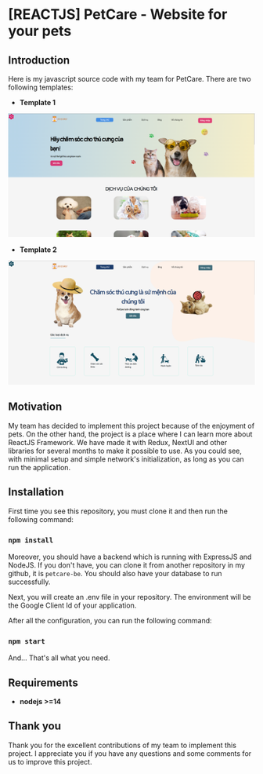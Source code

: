 # [REACTJS] PetCare - Website for your pets

## Introduction

Here is my javascript source code with my team for PetCare. There are two following templates:

-   **Template 1**
<p align="center">
    <img src="demo/template1.png" width="800"/>
</p>

-   **Template 2**
<p align="center">
    <img src="demo/template2.png" width="800"/>
</p>

## Motivation

My team has decided to implement this project because of the enjoyment of pets. On the other hand, the project is a place where I can learn more about ReactJS Framework. We have made it with Redux, NextUI and other libraries for several months to make it possible to use. As you could see, with minimal setup and simple network's initialization, as long as you can run the application.

## Installation

First time you see this repository, you must clone it and then run the following command:

### `npm install`

Moreover, you should have a backend which is running with ExpressJS and NodeJS. If you don't have, you can clone it from another repository in my github, it is `petcare-be`.
You should also have your database to run successfully.

Next, you will create an .env file in your repository. The environment will be the Google Client Id of your application.

After all the configuration, you can run the following command:

### `npm start`

And... That's all what you need.

## Requirements

-   **nodejs >=14**

## Thank you

Thank you for the excellent contributions of my team to implement this project. I appreciate you if you have any questions and some comments for us to improve this project.
